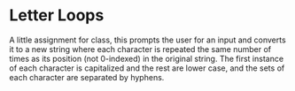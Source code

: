 # Letter Loops
A little assignment for class, this prompts the user for an input and converts it to a new string where each character is repeated the same number of times as its position (not 0-indexed) in the original string.  The first instance of each character is capitalized and the rest are lower case, and the sets of each character are separated by hyphens.
